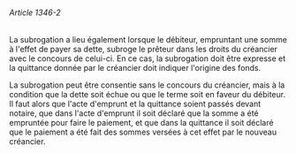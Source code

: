###### Article 1346-2

La subrogation a lieu également lorsque le débiteur, empruntant une somme à l'effet de payer sa dette, subroge le prêteur dans les droits du créancier avec le concours de celui-ci. En ce cas, la subrogation doit être expresse et la quittance donnée par le créancier doit indiquer l'origine des fonds.

La subrogation peut être consentie sans le concours du créancier, mais à la condition que la dette soit échue ou que le terme soit en faveur du débiteur. Il faut alors que l'acte d'emprunt et la quittance soient passés devant notaire, que dans l'acte d'emprunt il soit déclaré que la somme a été empruntée pour faire le paiement, et que dans la quittance il soit déclaré que le paiement a été fait des sommes versées à cet effet par le nouveau créancier.

